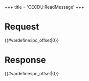 +++
title = 'CECDU:ReadMessage'
+++

# Request

{{#vardefine:ipc_offset\|0}}

# Response

{{#vardefine:ipc_offset\|0}}
